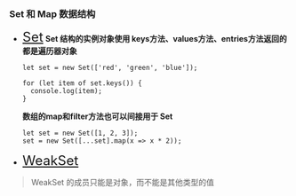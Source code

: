 

### Set 和 Map 数据结构
* <font size=5 color=blue><a href="http://es6.ruanyifeng.com/#docs/set-map#Set">Set</a></font>
 <b> Set 结构的实例对象使用 keys方法、values方法、entries方法返回的都是遍历器对象</b>
  ```
  let set = new Set(['red', 'green', 'blue']);

  for (let item of set.keys()) {
    console.log(item);
  }
  ```
  <b>数组的map和filter方法也可以间接用于 Set</b>
  ```
  let set = new Set([1, 2, 3]);
  set = new Set([...set].map(x => x * 2));
  ```
* <font size=5 color=blue><a href="http://es6.ruanyifeng.com/#docs/set-map#Set">WeakSet</a></font>
> WeakSet 的成员只能是对象，而不能是其他类型的值